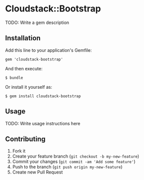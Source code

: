 # Cloudstack::Bootstrap

TODO: Write a gem description

## Installation

Add this line to your application's Gemfile:

    gem 'cloudstack-bootstrap'

And then execute:

    $ bundle

Or install it yourself as:

    $ gem install cloudstack-bootstrap

## Usage

TODO: Write usage instructions here

## Contributing

1. Fork it
2. Create your feature branch (`git checkout -b my-new-feature`)
3. Commit your changes (`git commit -am 'Add some feature'`)
4. Push to the branch (`git push origin my-new-feature`)
5. Create new Pull Request
